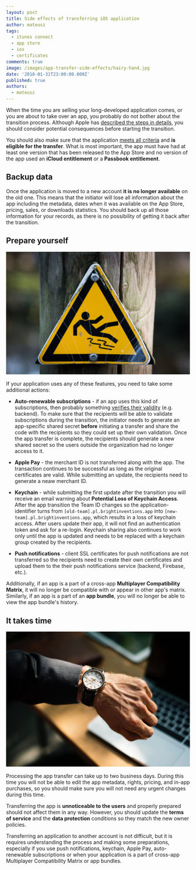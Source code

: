 ```yaml
---
layout: post
title: Side effects of transferring iOS application
author: mateusz
tags:
  - itunes connect
  - app store
  - ios
  - certificates
comments: true
image: /images/app-transfer-side-effects/hairy-hand.jpg
date: '2018-01-31T23:00:00.000Z'
published: true
authors:
  - mateusz
---
```


When the time you are selling your long-developed application comes, or you are about to take over an app, you probably do not bother about the transition process. Although Apple has [described the steps in details](https://help.apple.com/itunes-connect/developer/#/deved688524f), you should consider potential consequences before starting the transition.

You should also make sure that the application [meets all criteria](https://help.apple.com/itunes-connect/developer/#/devaf27784ff) and **is eligible for the transfer**. What is most important, the app must have had at least one version that has been released to the App Store and no version of the app used an **iCloud entitlement** or a **Passbook entitlement**.

## Backup data

Once the application is moved to a new account **it is no longer available** on the old one. This means that the initiator will lose all information about the app including the metadata, dates when it was available on the App Store, pricing, sales, or downloads statistics. You should back up all those information for your records, as there is no possibility of getting it back after the transition.

## Prepare yourself

![image](/images/app-transfer-side-effects/breakdance.jpg)

If your application uses any of these features, you need to take some additional actions:

- **Auto-renewable subscriptions** - if an app uses this kind of subscriptions, then probably something [verifies their validity](https://developer.apple.com/library/content/releasenotes/General/ValidateAppStoreReceipt/Chapters/ValidateRemotely.html#//apple_ref/doc/uid/TP40010573-CH104-SW1) (e.g. backend). To make sure that the recipients will be able to validate subscriptions during the transition, the initiator needs to generate an app-specific shared secret **before** initiating a transfer and share the code with the recipients so they could set up their own validation. Once the app transfer is complete, the recipients should generate a new shared secret so the users outside the organization had no longer access to it.

- **Apple Pay** - the merchant ID is not transferred along with the app. The transaction continues to be successful as long as the original certificates are valid. While submitting an update, the recipients need to generate a neaw merchant ID.

- **Keychain** - while submitting the first update after the transition you will receive an email warning about **Potential Loss of Keychain Access**. After the app transition the Team ID changes so the application-identifier turns from `[old-team].pl.brightinventions.app` into `[new-team].pl.brightinventions.app`, which results in a loss of keychain access. After users update their app, it will not find an authentication token and ask for a re-login. Keychain sharing also continues to work only until the app is updated and needs to be replaced with a keychain group created by the recipients.

- **Push notifications** - client SSL certificates for push notifications are not transferred so the recipients need to create their own certificates and upload them to the their push notifications service (backend, Firebase, etc.).

Additionally, if an app is a part of a cross-app **Multiplayer Compatibility Matrix**, it will no longer be compatible with or appear in other app's matrix. Similarly, if an app is a part of an **app bundle**, you will no longer be able to view the app bundle's history.

## It takes time

![image](/images/app-transfer-side-effects/hairy-hand.jpg)

Processing the app transfer can take up to two business days. During this time you will not be able to edit the app metadata, rights, pricing, and in-app purchases, so you should make sure you will not need any urgent changes during this time.

Transferring the app is **unnoticeable to the users** and properly prepared should not affect them in any way. However, you should update the **terms of service** and the **data protection** conditions so they match the new owner policies.

Transferring an application to another account is not difficult, but it is requires understanding the process and making some preparations, especially if you use push notifications, keychain, Apple Pay, auto-renewable subscriptions or when your application is a part of cross-app Multiplayer Compatibility Matrix or app bundles.
